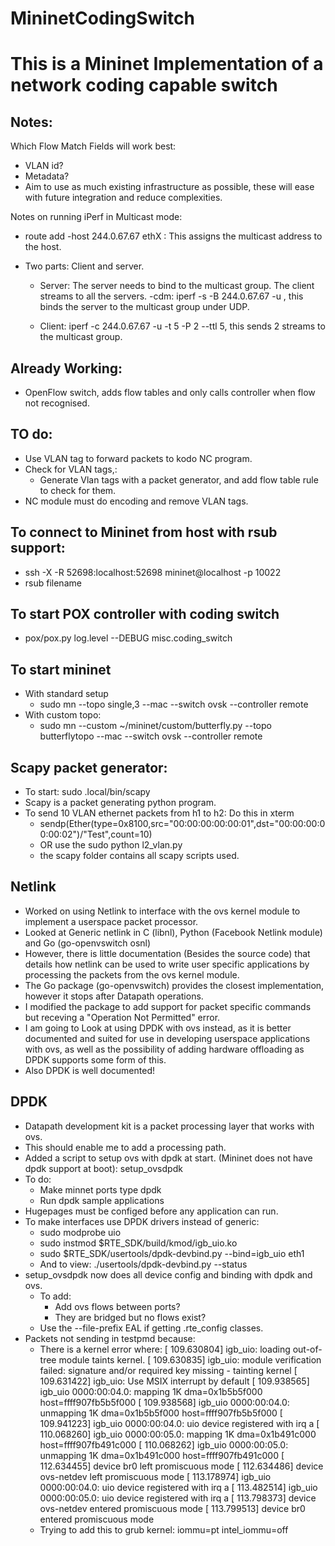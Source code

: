 # MininetCodingSwitch

# This is a Mininet Implementation of a network coding capable switch

## Notes:

Which Flow Match Fields will work best:
  * VLAN id?
  * Metadata?
  * Aim to use as much existing infrastructure as possible, these will ease with future integration and reduce complexities. 

Notes on running iPerf in Multicast mode:

* route add -host 244.0.67.67 ethX : This assigns the multicast address to the host. 

* Two parts: Client and server.
	* Server: The server needs to bind to the multicast group. The client streams to all the servers.
		-cdm: iperf -s -B 244.0.67.67 -u , this binds the server to the multicast group under UDP.

	* Client: iperf -c 244.0.67.67 -u -t 5 -P 2 --ttl 5, this sends 2 streams to the multicast group.


## Already Working:

* OpenFlow switch, adds flow tables and only calls controller when flow not recognised. 

## TO do:

* Use VLAN tag to forward packets to kodo NC program.
* Check for VLAN tags,:
	* Generate Vlan tags with a packet generator, and add flow table rule to check for them.
* NC module must do encoding and remove VLAN tags.

## To connect to Mininet from host with rsub support:

* ssh -X -R 52698:localhost:52698 mininet@localhost -p 10022
* rsub filename

## To start POX controller with coding switch

* pox/pox.py log.level --DEBUG misc.coding_switch

## To start mininet

* With standard setup
	* sudo mn --topo single,3 --mac --switch ovsk --controller remote
* With custom topo:
	* sudo mn --custom ~/mininet/custom/butterfly.py --topo butterflytopo --mac --switch ovsk --controller remote

## Scapy packet generator:

* To start: sudo .local/bin/scapy
* Scapy is a packet generating python program.
* To send 10 VLAN ethernet packets from h1 to h2: Do this in xterm
	* sendp(Ether(type=0x8100,src="00:00:00:00:00:01",dst="00:00:00:00:00:02")/"Test",count=10)
	* OR use the sudo python l2_vlan.py 
	* the scapy folder contains all scapy scripts used.

## Netlink

* Worked on using Netlink to interface with the ovs kernel module to implement a userspace packet processor. 
* Looked at Generic netlink in C (libnl), Python (Facebook Netlink module) and Go (go-openvswitch osnl)
* However, there is little documentation (Besides the source code) that details how netlink can be used to write user specific applications by processing the packets from the ovs kernel module. 
* The Go package (go-openvswitch) provides the closest implementation, however it stops after Datapath operations. 
* I modified the package to add support for packet specific commands but receving a "Operation Not Permitted" error.
* I am going to Look at using DPDK with ovs instead, as it is better documented and suited for use in developing userspace applications with ovs, as well as the possibility of adding hardware offloading as DPDK supports some form of this. 
* Also DPDK is well documented!

## DPDK

* Datapath development kit is a packet processing layer that works with ovs.
* This should enable me to add a processing path.
* Added a script to setup ovs with dpdk at start. (Mininet does not have dpdk support at boot): setup_ovsdpdk
* To do: 
	* Make minnet ports type dpdk 
	* Run dpdk sample applications
* Hugepages must be configed before any application can run.
* To make interfaces use DPDK drivers instead of generic:
	* sudo modprobe uio
	* sudo instmod $RTE_SDK/build/kmod/igb_uio.ko
	* sudo $RTE_SDK/usertools/dpdk-devbind.py --bind=igb_uio eth1
	* And to view: ./usertools/dpdk-devbind.py --status
* setup_ovsdpdk now does all device config and binding with dpdk and ovs.
	* To add: 
		* Add ovs flows between ports?
		* They are bridged but no flows exist?
	* Use the --file-prefix EAL if getting .rte_config classes.
* Packets not sending in testpmd because:
	* There is a kernel error where:
		[  109.630804] igb_uio: loading out-of-tree module taints kernel.
		[  109.630835] igb_uio: module verification failed: signature and/or required key missing - tainting kernel
		[  109.631422] igb_uio: Use MSIX interrupt by default
		[  109.938565] igb_uio 0000:00:04.0: mapping 1K dma=0x1b5b5f000 host=ffff907fb5b5f000
		[  109.938568] igb_uio 0000:00:04.0: unmapping 1K dma=0x1b5b5f000 host=ffff907fb5b5f000
		[  109.941223] igb_uio 0000:00:04.0: uio device registered with irq a
		[  110.068260] igb_uio 0000:00:05.0: mapping 1K dma=0x1b491c000 host=ffff907fb491c000
		[  110.068262] igb_uio 0000:00:05.0: unmapping 1K dma=0x1b491c000 host=ffff907fb491c000
		[  112.634455] device br0 left promiscuous mode
		[  112.634486] device ovs-netdev left promiscuous mode
		[  113.178974] igb_uio 0000:00:04.0: uio device registered with irq a
		[  113.482514] igb_uio 0000:00:05.0: uio device registered with irq a
		[  113.798373] device ovs-netdev entered promiscuous mode
		[  113.799513] device br0 entered promiscuous mode
	* Trying to add this to grub kernel: iommu=pt intel_iommu=off
